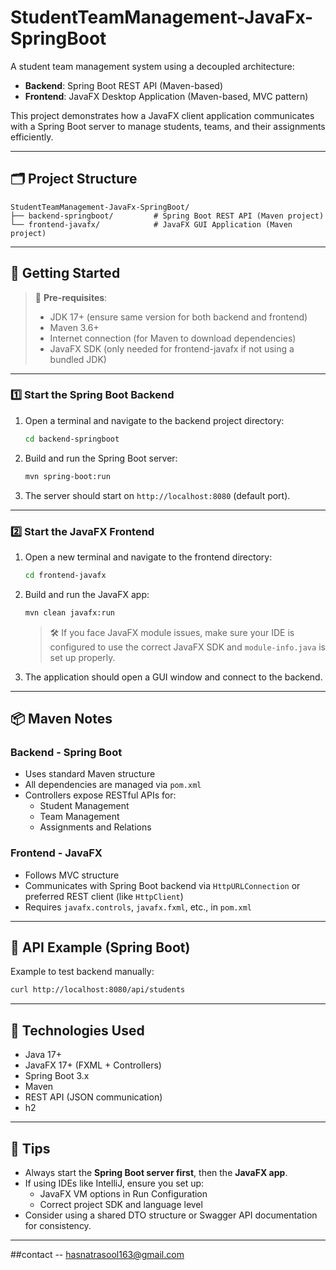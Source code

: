 
# StudentTeamManagement-JavaFx-SpringBoot

A student team management system using a decoupled architecture:
- **Backend**: Spring Boot REST API (Maven-based)
- **Frontend**: JavaFX Desktop Application (Maven-based, MVC pattern)

This project demonstrates how a JavaFX client application communicates with a Spring Boot server to manage students, teams, and their assignments efficiently.

---

## 🗂️ Project Structure

```
StudentTeamManagement-JavaFx-SpringBoot/
├── backend-springboot/         # Spring Boot REST API (Maven project)
└── frontend-javafx/            # JavaFX GUI Application (Maven project)
```

---

## 🚀 Getting Started

> 📝 **Pre-requisites**:
> - JDK 17+ (ensure same version for both backend and frontend)
> - Maven 3.6+
> - Internet connection (for Maven to download dependencies)
> - JavaFX SDK (only needed for frontend-javafx if not using a bundled JDK)

---

### 1️⃣ Start the Spring Boot Backend

1. Open a terminal and navigate to the backend project directory:

   ```bash
   cd backend-springboot
   ```

2. Build and run the Spring Boot server:

   ```bash
   mvn spring-boot:run
   ```

3. The server should start on `http://localhost:8080` (default port).
---

### 2️⃣ Start the JavaFX Frontend

1. Open a new terminal and navigate to the frontend directory:

   ```bash
   cd frontend-javafx
   ```

2. Build and run the JavaFX app:

   ```bash
   mvn clean javafx:run
   ```

   > 🛠️ If you face JavaFX module issues, make sure your IDE is configured to use the correct JavaFX SDK and `module-info.java` is set up properly.

3. The application should open a GUI window and connect to the backend.

---

## 📦 Maven Notes

### Backend - Spring Boot
- Uses standard Maven structure
- All dependencies are managed via `pom.xml`
- Controllers expose RESTful APIs for:
  - Student Management
  - Team Management
  - Assignments and Relations

### Frontend - JavaFX
- Follows MVC structure
- Communicates with Spring Boot backend via `HttpURLConnection` or preferred REST client (like `HttpClient`)
- Requires `javafx.controls`, `javafx.fxml`, etc., in `pom.xml`

---

## 🧪 API Example (Spring Boot)

Example to test backend manually:

```bash
curl http://localhost:8080/api/students
```

---

## 🧰 Technologies Used

- Java 17+
- JavaFX 17+ (FXML + Controllers)
- Spring Boot 3.x
- Maven
- REST API (JSON communication)
- h2

---

## 📌 Tips

- Always start the **Spring Boot server first**, then the **JavaFX app**.
- If using IDEs like IntelliJ, ensure you set up:
  - JavaFX VM options in Run Configuration
  - Correct project SDK and language level
- Consider using a shared DTO structure or Swagger API documentation for consistency.

---

##contact 
-- hasnatrasool163@gmail.com
